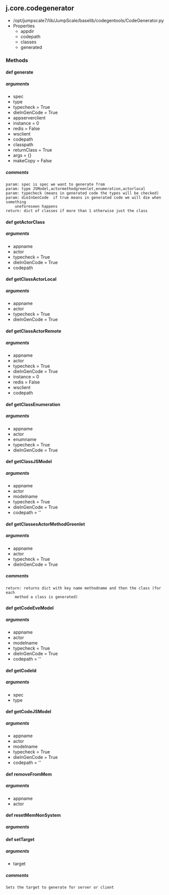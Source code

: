 ## j.core.codegenerator

- /opt/jumpscale7/lib/JumpScale/baselib/codegentools/CodeGenerator.py
- Properties
    - appdir
    - codepath
    - classes
    - generated

### Methods

#### def generate 

##### arguments

- spec
- type
- typecheck = True
- dieInGenCode = True
- appserverclient
- instance = 0
- redis = False
- wsclient
- codepath
- classpath
- returnClass = True
- args = \{\}
- makeCopy = False

##### comments

```
param: spec is spec we want to generate from
param: type JSModel,actormethodgreenlet,enumeration,actorlocal
param: typecheck (means in generated code the types will be checked)
param: dieInGenCode  if true means in generated code we will die when something
    uneforeseen happens
return: dict of classes if more than 1 otherwise just the class

```

#### def getActorClass 

##### arguments

- appname
- actor
- typecheck = True
- dieInGenCode = True
- codepath

#### def getClassActorLocal 

##### arguments

- appname
- actor
- typecheck = True
- dieInGenCode = True

#### def getClassActorRemote 

##### arguments

- appname
- actor
- typecheck = True
- dieInGenCode = True
- instance = 0
- redis = False
- wsclient
- codepath

#### def getClassEnumeration 

##### arguments

- appname
- actor
- enumname
- typecheck = True
- dieInGenCode = True

#### def getClassJSModel 

##### arguments

- appname
- actor
- modelname
- typecheck = True
- dieInGenCode = True
- codepath = ''

#### def getClassesActorMethodGreenlet 

##### arguments

- appname
- actor
- typecheck = True
- dieInGenCode = True

##### comments

```
return: returns dict with key name methodname and then the class (for each
    method a class is generated)

```

#### def getCodeEveModel 

##### arguments

- appname
- actor
- modelname
- typecheck = True
- dieInGenCode = True
- codepath = ''

#### def getCodeId 

##### arguments

- spec
- type

#### def getCodeJSModel 

##### arguments

- appname
- actor
- modelname
- typecheck = True
- dieInGenCode = True
- codepath = ''

#### def removeFromMem 

##### arguments

- appname
- actor

#### def resetMemNonSystem 

##### arguments

#### def setTarget 

##### arguments

- target

##### comments

```
Sets the target to generate for server or client

```

